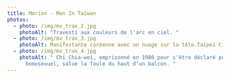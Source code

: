 ```yaml
---
title: Marion - Men In Taiwan
photos:
  - photo: /img/mv_trax_2.jpg
    photoAlt: "Travesti aux couleurs de l'arc en ciel. "
  - photo: /img/mv_trax_3.jpg
    photoAlt: Manifestante coréenne avec un nuage sur la tête.Taipei City Hall.
  - photo: /img/mv_trax_4.jpg
    photoAlt: " Chi Chia-wei, emprisonné en 1986 pour s'être déclaré publiquement
      homosexuel, salue la foule du haut d’un balcon. "
---
```

